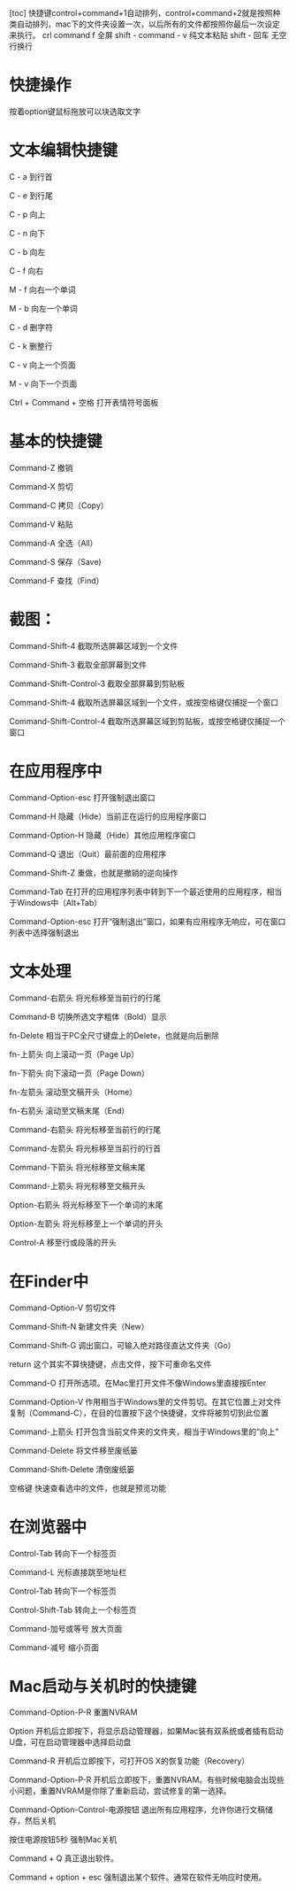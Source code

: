 [toc]
快捷键control+command+1自动排列，control+command+2就是按照种类自动排列，mac下的文件夹设置一次，以后所有的文件都按照你最后一次设定来执行。
crl command f 全屏
shift - command - v  纯文本粘贴
shift - 回车   无空行换行

# 快捷操作

按着option键鼠标拖放可以块选取文字

# 文本编辑快捷键

C - a 到行首

C - e 到行尾

C - p 向上

C - n 向下

C - b 向左

C - f 向右

M - f 向右一个单词

M - b 向左一个单词

C - d 删字符

C - k 删整行

C - v 向上一个页面

M - v 向下一个页面

Ctrl + Command + 空格 打开表情符号面板

# 基本的快捷键

Command-Z 撤销　

Command-X 剪切　　

Command-C 拷贝（Copy）　　

Command-V 粘贴　　

Command-A 全选（All）　　

Command-S 保存（Save)　　

Command-F 查找（Find）

# 截图：

Command-Shift-4 截取所选屏幕区域到一个文件　　

Command-Shift-3 截取全部屏幕到文件　　

Command-Shift-Control-3 截取全部屏幕到剪贴板　　

Command-Shift-4 截取所选屏幕区域到一个文件，或按空格键仅捕捉一个窗口　　

Command-Shift-Control-4 截取所选屏幕区域到剪贴板，或按空格键仅捕捉一个窗口

# 在应用程序中

Command-Option-esc 打开强制退出窗口　　

Command-H 隐藏（Hide）当前正在运行的应用程序窗口　　

Command-Option-H 隐藏（Hide）其他应用程序窗口　　

Command-Q 退出（Quit）最前面的应用程序　　

Command-Shift-Z 重做，也就是撤销的逆向操作　　

Command-Tab 在打开的应用程序列表中转到下一个最近使用的应用程序，相当于Windows中（Alt+Tab）　　

Command-Option-esc 打开“强制退出”窗口，如果有应用程序无响应，可在窗口列表中选择强制退出

# 文本处理

Command-右箭头 将光标移至当前行的行尾　　

Command-B 切换所选文字粗体（Bold）显示　　

fn-Delete 相当于PC全尺寸键盘上的Delete，也就是向后删除　　

fn-上箭头 向上滚动一页（Page Up）　　

fn-下箭头 向下滚动一页（Page Down）　　

fn-左箭头 滚动至文稿开头（Home）　　

fn-右箭头 滚动至文稿末尾（End）　　

Command-右箭头 将光标移至当前行的行尾　　

Command-左箭头 将光标移至当前行的行首　　

Command-下箭头 将光标移至文稿末尾　　

Command-上箭头 将光标移至文稿开头　　

Option-右箭头 将光标移至下一个单词的末尾　　

Option-左箭头 将光标移至上一个单词的开头　　

Control-A 移至行或段落的开头

# 在Finder中

Command-Option-V 剪切文件　　

Command-Shift-N 新建文件夹（New）　　

Command-Shift-G 调出窗口，可输入绝对路径直达文件夹（Go）　　

return 这个其实不算快捷键，点击文件，按下可重命名文件　　

Command-O 打开所选项。在Mac里打开文件不像Windows里直接按Enter　　

Command-Option-V 作用相当于Windows里的文件剪切。在其它位置上对文件复制（Command-C），在目的位置按下这个快捷键，文件将被剪切到此位置　　

Command-上箭头 打开包含当前文件夹的文件夹，相当于Windows里的“向上”　　

Command-Delete 将文件移至废纸篓　　

Command-Shift-Delete 清倒废纸篓　　

空格键 快速查看选中的文件，也就是预览功能

# 在浏览器中

Control-Tab 转向下一个标签页　　

Command-L 光标直接跳至地址栏　　

Control-Tab 转向下一个标签页　　

Control-Shift-Tab 转向上一个标签页　　

Command-加号或等号 放大页面　　

Command-减号 缩小页面

# Mac启动与关机时的快捷键

Command-Option-P-R 重置NVRAM　　

Option 开机后立即按下，将显示启动管理器，如果Mac装有双系统或者插有启动U盘，可在启动管理器中选择启动盘　　

Command-R 开机后立即按下，可打开OS X的恢复功能（Recovery）　　

Command-Option-P-R 开机后立即按下，重置NVRAM。有些时候电脑会出现些小问题，重置NVRAM是你除了重新启动，尝试修复的第一选择。　　

Command-Option-Control-电源按钮 退出所有应用程序，允许你进行文稿储存，然后关机　　

按住电源按钮5秒 强制Mac关机

Command + Q 真正退出软件。

Command + option + esc 强制退出某个软件。通常在软件无响应时使用。
